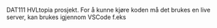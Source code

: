 DAT111 HVLtopia prosjekt.
For å kunne kjøre koden må det brukes en live server, kan brukes igjennom VSCode f.eks
